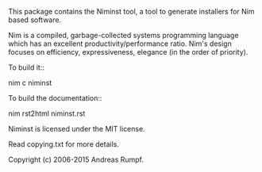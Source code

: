 This package contains the Niminst tool, a tool to generate installers for Nim
based software.

Nim is a compiled, garbage-collected systems programming language which has
an excellent productivity/performance ratio. Nim's design focuses on
efficiency, expressiveness, elegance (in the order of priority).

To build it::

  nim c niminst

To build the documentation::

  nim rst2html niminst.rst

Niminst is licensed under the MIT license.

Read copying.txt for more details.

Copyright (c) 2006-2015 Andreas Rumpf.

